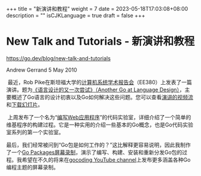+++
title = "新演讲和教程"
weight = 7
date = 2023-05-18T17:03:08+08:00
description = ""
isCJKLanguage = true
draft = false
+++

# New Talk and Tutorials - 新演讲和教程

https://go.dev/blog/new-talk-and-tutorials

Andrew Gerrand
5 May 2010

​	最近，Rob Pike在斯坦福大学的[计算机系统学术报告会](http://www.stanford.edu/class/ee380/)（EE380）上发表了一篇演讲。题为[《语言设计的又一次尝试》（Another Go at Language Design）](http://www.stanford.edu/class/ee380/Abstracts/100428.html)，主要概述了Go语言的设计初衷以及Go如何解决这些问题。您可以查看[演讲的视频流](https://www.youtube.com/watch?v=7VcArS4Wpqk)和[下载幻灯片](http://www.stanford.edu/class/ee380/Abstracts/100428-pike-stanford.pdf)。

​	上周发布了一个名为“[编写Web应用程序](https://go.dev/doc/codelab/wiki/)”的代码实验室，详细介绍了一个简单的维基程序的构建过程。它是一种实用的介绍一些基本的Go概念，也是Go代码实验室系列的第一个实验室。

​	最后，我们经常被问到“Go包是如何工作的？”这比解释更容易说明，因此我制作了一个[Go Packages屏幕录制](http://www.youtube.com/watch?v=jDWBJOXs_iI)，演示了编写、构建、安装和重新分发Go包的过程。我希望在不久的将来在[gocoding YouTube channel](http://youtube.com/gocoding)上发布更多涵盖各种Go编程主题的屏幕录制。

